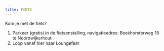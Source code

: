 ```yaml
---
title: FIETS
---
```

Kom je met de fiets?

1. Parkeer (gratis) in de fietsenstalling, navigatieadres: Boekhorsterweg 18 te Noordwijkerhout
2. Loop vanaf hier naar Loungefest